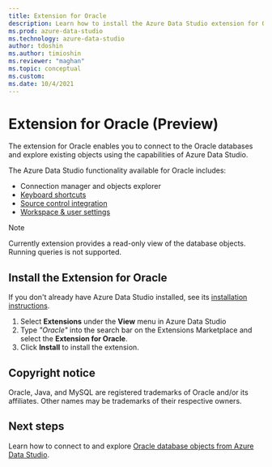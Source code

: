 ```yaml
---
title: Extension for Oracle
description: Learn how to install the Azure Data Studio extension for Oracle, which enables you to connect to Oracle databases.
ms.prod: azure-data-studio
ms.technology: azure-data-studio
author: tdoshin
ms.author: timioshin
ms.reviewer: "maghan"
ms.topic: conceptual
ms.custom:
ms.date: 10/4/2021
---
```


# Extension for Oracle (Preview)

The extension for Oracle enables you to connect to the Oracle databases and explore existing objects using the capabilities of Azure Data Studio.

The Azure Data Studio functionality available for Oracle includes:

- Connection manager and objects explorer
- [Keyboard shortcuts](../keyboard-shortcuts.md)
- [Source control integration](../source-control.md)
- [Workspace & user settings](../settings.md)

> [!NOTE]
> Currently extension provides a read-only view of the database objects. Running queries is not supported.

## Install the Extension for Oracle

If you don't already have Azure Data Studio installed, see its [installation instructions](../download-azure-data-studio.md).

1. Select **Extensions** under the **View** menu in Azure Data Studio
2. Type _"Oracle"_ into the search bar on the Extensions Marketplace and select the **Extension for Oracle**.
3. Click **Install** to install the extension.

## Copyright notice

Oracle, Java, and MySQL are registered trademarks of Oracle and/or its affiliates. Other names may be trademarks of their respective owners.

## Next steps

Learn how to connect to and explore [Oracle database objects from Azure Data Studio](../quickstart-oracle.md).

